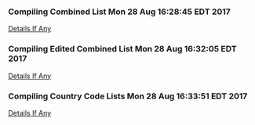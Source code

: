 ### Compiling Combined List Mon 28 Aug 16:28:45 EDT 2017
[Details If Any](https://github.com/deathbybandaid/piholeparser/blob/master/RecentRunLogs/listgenscripts/60-Compiling-Combined-List.md)

### Compiling Edited Combined List Mon 28 Aug 16:32:05 EDT 2017
[Details If Any](https://github.com/deathbybandaid/piholeparser/blob/master/RecentRunLogs/listgenscripts/70-Compiling-Edited-Combined-List.md)

### Compiling Country Code Lists Mon 28 Aug 16:33:51 EDT 2017
[Details If Any](https://github.com/deathbybandaid/piholeparser/blob/master/RecentRunLogs/listgenscripts/75-Compiling-Country-Code-Lists.md)

